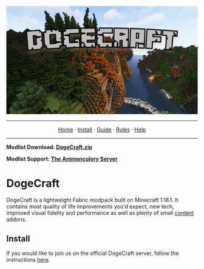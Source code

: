 ![Dogecraft-banner](https://raw.githubusercontent.com/The-Animonculory/DogeCraft/main/images/logo.png)

---

<p align="center">
  <a href="README.md">Home</a> ·
  <a href="INSTALL.md">Install</a> ·
  <a href="GUIDE.md">Guide</a> ·
  <a href="RULES.md">Rules</a> ·
  <a href="HELP.md">Help</a>
</p>

---

**Modlist Download: [DogeCraft.zip](https://github.com/The-Animonculory/DogeCraft/releases/download/1.1.1/DogeCraft-1.1.1.zip)**

**Modlist Support: [The Animonculory Server](https://discord.gg/DffHKcszfg)**

# DogeCraft
DogeCraft is a lightweight Fabric modpack built on Minecraft 1.18.1. It contains most quality of life improvements you'd expect, new tech, improved visual fidelity and performance as well as plenty of small [content](https://github.com/The-Animonculory/DogeCraft/blob/main/GUIDE.md) addons.

## Install
If you would like to join us on the official DogeCraft server, follow the instructions [here](https://github.com/The-Animonculory/DogeCraft/blob/main/INSTALL.md).
